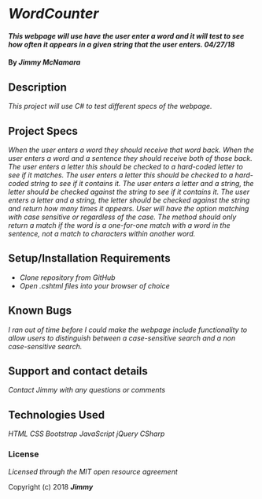 # _WordCounter_

#### _This webpage will use have the user enter a word and it will test to see how often it appears in a given string that the user enters. 04/27/18_

#### By _**Jimmy McNamara**_

## Description

_This project will use C# to test different specs of the webpage._

## Project Specs

_When the user enters a word they should receive that word back._
_When the user enters a word and a sentence they should receive both of those back._
_The user enters a letter this should be checked to a hard-coded letter to see if it matches._
_The user enters a letter this should be checked to a hard-coded string to see if it contains it._
_The user enters a letter and a string, the letter should be checked against the string to see if it contains it._
_The user enters a letter and a string, the letter should be checked against the string and return how many times it appears._
_User will have the option matching with case sensitive or regardless of the case._
_The method should only return a match if the word is a one-for-one match with a word in the sentence, not a match to characters within another word._

## Setup/Installation Requirements

* _Clone repository from GitHub_
* _Open .cshtml files into your browser of choice_

## Known Bugs

_I ran out of time before I could make the webpage include functionality to allow users to distinguish between a case-sensitive search and a non case-sensitive search._

## Support and contact details

_Contact Jimmy with any questions or comments_

## Technologies Used

_HTML_
_CSS_
_Bootstrap_
_JavaScript_
_jQuery_
_CSharp_

### License

*Licensed through the MIT open resource agreement*

Copyright (c) 2018 **_Jimmy_**
